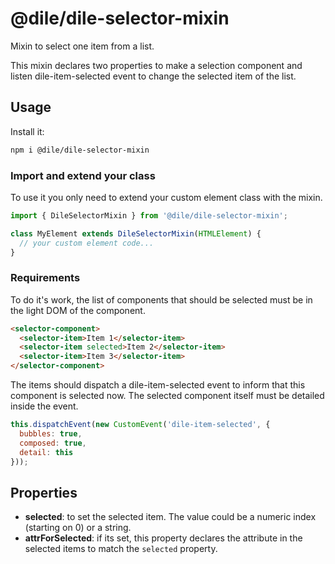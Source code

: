 # @dile/dile-selector-mixin

Mixin to select one item from a list.

This mixin declares two properties to make a selection component and listen dile-item-selected event to change the selected item of the list.

## Usage

Install it:

```bash
npm i @dile/dile-selector-mixin
```

### Import and extend your class

To use it you only need to extend your custom element class with the mixin.

```javascript
import { DileSelectorMixin } from '@dile/dile-selector-mixin';

class MyElement extends DileSelectorMixin(HTMLElement) {
  // your custom element code...
}
```

### Requirements

To do it's work, the list of components that should be selected must be in the light DOM of the component. 

```html
<selector-component>
  <selector-item>Item 1</selector-item>
  <selector-item selected>Item 2</selector-item>
  <selector-item>Item 3</selector-item>
</selector-component>
```

The items should dispatch a dile-item-selected event to inform that this component is selected now. The selected component itself must be detailed inside the event.

```javascript
this.dispatchEvent(new CustomEvent('dile-item-selected', {
  bubbles: true,
  composed: true,
  detail: this
}));
```

## Properties

- **selected**: to set the selected item. The value could be a numeric index (starting on 0) or a string.
- **attrForSelected**: if its set, this property declares the attribute in the selected items to match the ```selected``` property. 


